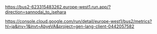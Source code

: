 https://bus2-623315483262.europe-west1.run.app/?direction=sannodai_to_isehara

https://console.cloud.google.com/run/detail/europe-west1/bus2/metrics?hl=ja&inv=1&invt=AbyeVA&project=gen-lang-client-0442057582
